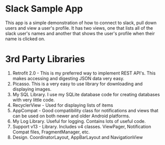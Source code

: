 # Slack Sample App
This app is a simple demonstration of how to connect to slack, pull down users and view a user's profile. It has two views, one that lists all of the slack user's names and another that shows the user's profile when their name is clicked on.  

# 3rd Party Libraries
1. Retrofit 2.0 - This is my preferred way to implement REST API's. This makes accessing and digesting JSON data very easy.
2. Picasso. This is a very easy to use library for downloading and displaying images.
3. My SQL Library. I use my SQLite database code for creating databases with very little code.
4. RecyclerView - Used for displaying lists of items
5. AppCompat - Good compatibility class for notifications and views that can be used on both newer and older Android platforms.
6. My Log Library. Useful for logging. Contains lots of useful code.
7. Support v13 - Library. Includes v4 classes.	ViewPager, Notification Compat files, FragmentManager, etc.
8. Design. CoordinatorLayout, AppBarLayout and NavigationView
